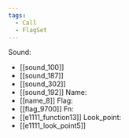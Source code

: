 ```yaml
---
tags:
  - Call
  - FlagSet
---
```

Sound:
- [[sound_100]]
- [[sound_187]]
- [[sound_302]]
- [[sound_192]]
Name:
- [[name_8]]
Flag:
- [[flag_9700]]
Fn:
- [[e1111_function13]]
Look_point:
- [[e1111_look_point5]]
